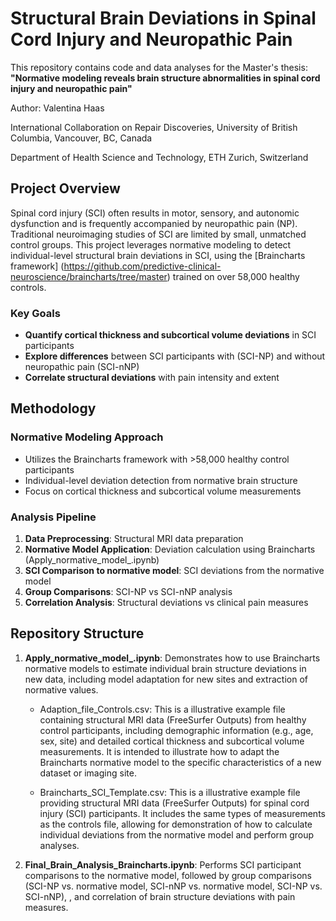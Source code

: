 # Structural Brain Deviations in Spinal Cord Injury and Neuropathic Pain

This repository contains code and data analyses for the Master's thesis: **"Normative modeling reveals brain structure abnormalities in spinal cord injury and neuropathic pain"**

Author: Valentina Haas
 
International Collaboration on Repair Discoveries, University of British Columbia, Vancouver, BC, Canada


Department of Health Science and Technology, ETH Zurich, Switzerland

##  Project Overview

Spinal cord injury (SCI) often results in motor, sensory, and autonomic dysfunction and is frequently accompanied by neuropathic pain (NP). Traditional neuroimaging studies of SCI are limited by small, unmatched control groups. This project leverages normative modeling to detect individual-level structural brain deviations in SCI, using the [Braincharts framework] (https://github.com/predictive-clinical-neuroscience/braincharts/tree/master) trained on over 58,000 healthy controls. 

### Key Goals

- **Quantify cortical thickness and subcortical volume deviations** in SCI participants
- **Explore differences** between SCI participants with (SCI-NP) and without neuropathic pain (SCI-nNP)
- **Correlate structural deviations** with pain intensity and extent

## Methodology

### Normative Modeling Approach
- Utilizes the Braincharts framework with >58,000 healthy control participants
- Individual-level deviation detection from normative brain structure
- Focus on cortical thickness and subcortical volume measurements

### Analysis Pipeline
1. **Data Preprocessing**: Structural MRI data preparation
2. **Normative Model Application**: Deviation calculation using Braincharts (Apply_normative_model_.ipynb)
3. **SCI Comparison to normative model**: SCI deviations from the normative model
4. **Group Comparisons**: SCI-NP vs SCI-nNP analysis
5. **Correlation Analysis**: Structural deviations vs clinical pain measures 


## Repository Structure
1. **Apply_normative_model_.ipynb**: Demonstrates how to use Braincharts normative models to estimate individual brain structure deviations in new data, including model adaptation for new sites and extraction of normative values.
    - Adaption_file_Controls.csv: This is a illustrative example file containing structural MRI data (FreeSurfer Outputs) from healthy control participants, including demographic information (e.g., age, sex, site) and detailed cortical thickness and subcortical volume measurements. It is intended to illustrate how to adapt the Braincharts normative model to the specific characteristics of a new dataset or imaging site.

    - Braincharts_SCI_Template.csv: This is a illustrative example file providing structural MRI data (FreeSurfer Outputs) for spinal cord injury (SCI) participants. It includes the same types of measurements as the controls file, allowing for demonstration of how to calculate individual deviations from the normative model and perform group analyses.

2. **Final_Brain_Analysis_Braincharts.ipynb**: Performs SCI participant comparisons to the normative model, followed by group comparisons (SCI-NP vs. normative model, SCI-nNP vs. normative model, SCI-NP vs. SCI-nNP), , and correlation of brain structure deviations with pain measures.
